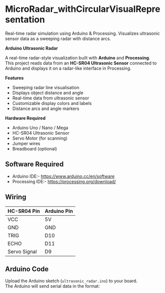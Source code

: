 # MicroRadar_withCircularVisualRepresentation
Real-time radar simulation using Arduino &amp; Processing. Visualizes ultrasonic sensor data as a sweeping radar with distance arcs.

**Arduino Ultrasonic Radar**

A real-time radar-style visualization built with **Arduino** and **Processing**.  
This project reads data from an **HC-SR04 Ultrasonic Sensor** connected to Arduino and displays it on a radar-like interface in Processing.

**Features**
- Sweeping radar line visualisation
- Displays object distance and angle
- Real-time data from ultrasonic sensor
- Customizable display colors and labels
- Distance arcs and angle markers

**Hardware Required**
- Arduino Uno / Nano / Mega
- HC-SR04 Ultrasonic Sensor
- Servo Motor (for scanning)
- Jumper wires
- Breadboard (optional)

## Software Required
- Arduino IDE:- https://www.arduino.cc/en/software
- Processing IDE:- https://processing.org/download/

## Wiring
| HC-SR04 Pin | Arduino Pin |
|-------------|------------|
| VCC         | 5V         |
| GND         | GND        |
| TRIG        | D10        |
| ECHO        | D11        |
| Servo Signal| D9         |

## Arduino Code
Upload the Arduino sketch (`ultrasonic_radar.ino`) to your board.  
The Arduino will send serial data in the format:

